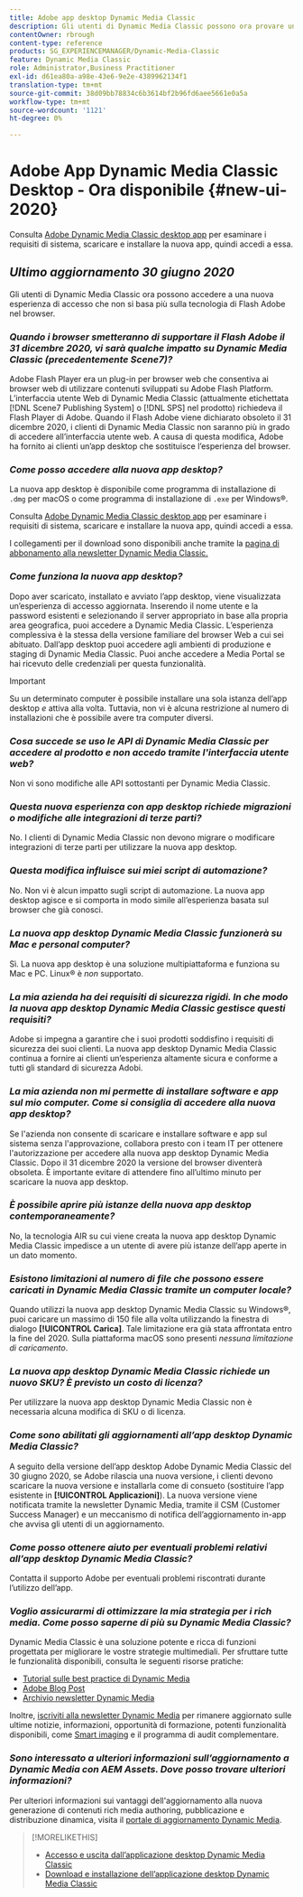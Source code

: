 ```yaml
---
title: Adobe app desktop Dynamic Media Classic
description: Gli utenti di Dynamic Media Classic possono ora provare un aggiornamento completo dell'interfaccia utente. L’esperienza offre un accesso aggiornato con collegamenti a risorse preziose, e questo aggiornamento non si basa più sulla tecnologia Adobe Flash nel browser.
contentOwner: rbrough
content-type: reference
products: SG_EXPERIENCEMANAGER/Dynamic-Media-Classic
feature: Dynamic Media Classic
role: Administrator,Business Practitioner
exl-id: d61ea80a-a98e-43e6-9e2e-4389962134f1
translation-type: tm+mt
source-git-commit: 38d09bb78834c6b3614bf2b96fd6aee5661e0a5a
workflow-type: tm+mt
source-wordcount: '1121'
ht-degree: 0%

---
```


# Adobe App Dynamic Media Classic Desktop - Ora disponibile {#new-ui-2020}

Consulta [Adobe Dynamic Media Classic desktop app](/help/dynamic-media-classic-desktop-app.md) per esaminare i requisiti di sistema, scaricare e installare la nuova app, quindi accedi a essa.

## _Ultimo aggiornamento 30 giugno 2020_

Gli utenti di Dynamic Media Classic ora possono accedere a una nuova esperienza di accesso che non si basa più sulla tecnologia di Flash Adobe nel browser.

### **_Quando i browser smetteranno di supportare il Flash Adobe il 31 dicembre 2020, vi sarà qualche impatto su Dynamic Media Classic (precedentemente Scene7)?_**

Adobe Flash Player era un plug-in per browser web che consentiva ai browser web di utilizzare contenuti sviluppati su Adobe Flash Platform. L’interfaccia utente Web di Dynamic Media Classic (attualmente etichettata [!DNL Scene7 Publishing System] o [!DNL SPS] nel prodotto) richiedeva il Flash Player di Adobe. Quando il Flash Adobe viene dichiarato obsoleto il 31 dicembre 2020, i clienti di Dynamic Media Classic non saranno più in grado di accedere all’interfaccia utente web. A causa di questa modifica, Adobe ha fornito ai clienti un’app desktop che sostituisce l’esperienza del browser.

### **_Come posso accedere alla nuova app desktop?_**

La nuova app desktop è disponibile come programma di installazione di `.dmg` per macOS o come programma di installazione di `.exe` per Windows®.

Consulta [Adobe Dynamic Media Classic desktop app](/help/dynamic-media-classic-desktop-app.md) per esaminare i requisiti di sistema, scaricare e installare la nuova app, quindi accedi a essa.

I collegamenti per il download sono disponibili anche tramite la [pagina di abbonamento alla newsletter Dynamic Media Classic.](https://www.adobe.com/subscription/dynamic-media-newsletter.html)

### **_Come funziona la nuova app desktop?_**

Dopo aver scaricato, installato e avviato l’app desktop, viene visualizzata un’esperienza di accesso aggiornata. Inserendo il nome utente e la password esistenti e selezionando il server appropriato in base alla propria area geografica, puoi accedere a Dynamic Media Classic. L’esperienza complessiva è la stessa della versione familiare del browser Web a cui sei abituato. Dall’app desktop puoi accedere agli ambienti di produzione e staging di Dynamic Media Classic. Puoi anche accedere a Media Portal se hai ricevuto delle credenziali per questa funzionalità.

>[!IMPORTANT]
>
>Su un determinato computer è possibile installare una sola istanza dell’app desktop *e* attiva alla volta. Tuttavia, non vi è alcuna restrizione al numero di installazioni che è possibile avere tra computer diversi.

### **_Cosa succede se uso le API di Dynamic Media Classic per accedere al prodotto e non accedo tramite l&#39;interfaccia utente web?_**

Non vi sono modifiche alle API sottostanti per Dynamic Media Classic.

### **_Questa nuova esperienza con app desktop richiede migrazioni o modifiche alle integrazioni di terze parti?_**

No. I clienti di Dynamic Media Classic non devono migrare o modificare integrazioni di terze parti per utilizzare la nuova app desktop.

### **_Questa modifica influisce sui miei script di automazione?_**

No. Non vi è alcun impatto sugli script di automazione. La nuova app desktop agisce e si comporta in modo simile all’esperienza basata sul browser che già conosci.

### **_La nuova app desktop Dynamic Media Classic funzionerà su Mac e personal computer?_**

Sì. La nuova app desktop è una soluzione multipiattaforma e funziona su Mac e PC. Linux® è *non* supportato.

### **_La mia azienda ha dei requisiti di sicurezza rigidi. In che modo la nuova app desktop Dynamic Media Classic gestisce questi requisiti?_**

Adobe si impegna a garantire che i suoi prodotti soddisfino i requisiti di sicurezza dei suoi clienti. La nuova app desktop Dynamic Media Classic continua a fornire ai clienti un’esperienza altamente sicura e conforme a tutti gli standard di sicurezza Adobi.

### **_La mia azienda non mi permette di installare software e app sul mio computer. Come si consiglia di accedere alla nuova app desktop?_**

Se l&#39;azienda non consente di scaricare e installare software e app sul sistema senza l&#39;approvazione, collabora presto con i team IT per ottenere l&#39;autorizzazione per accedere alla nuova app desktop Dynamic Media Classic. Dopo il 31 dicembre 2020 la versione del browser diventerà obsoleta. È importante evitare di attendere fino all’ultimo minuto per scaricare la nuova app desktop.

### **_È possibile aprire più istanze della nuova app desktop contemporaneamente?_**

No, la tecnologia AIR su cui viene creata la nuova app desktop Dynamic Media Classic impedisce a un utente di avere più istanze dell’app aperte in un dato momento.

### **_Esistono limitazioni al numero di file che possono essere caricati in Dynamic Media Classic tramite un computer locale?_**

Quando utilizzi la nuova app desktop Dynamic Media Classic su Windows®, puoi caricare un massimo di 150 file alla volta utilizzando la finestra di dialogo **[!UICONTROL Carica]**. Tale limitazione era già stata affrontata entro la fine del 2020. Sulla piattaforma macOS sono presenti *nessuna limitazione di caricamento*.

### **_La nuova app desktop Dynamic Media Classic richiede un nuovo SKU? È previsto un costo di licenza?_**

Per utilizzare la nuova app desktop Dynamic Media Classic non è necessaria alcuna modifica di SKU o di licenza.

### **_Come sono abilitati gli aggiornamenti all’app desktop Dynamic Media Classic?_**

A seguito della versione dell’app desktop Adobe Dynamic Media Classic del 30 giugno 2020, se Adobe rilascia una nuova versione, i clienti devono scaricare la nuova versione e installarla come di consueto (sostituire l’app esistente in **[!UICONTROL Applicazioni]**). La nuova versione viene notificata tramite la newsletter Dynamic Media, tramite il CSM (Customer Success Manager) e un meccanismo di notifica dell’aggiornamento in-app che avvisa gli utenti di un aggiornamento.

### **_Come posso ottenere aiuto per eventuali problemi relativi all’app desktop Dynamic Media Classic?_**

Contatta il supporto Adobe per eventuali problemi riscontrati durante l’utilizzo dell’app.

### **_Voglio assicurarmi di ottimizzare la mia strategia per i rich media. Come posso saperne di più su Dynamic Media Classic?_**

Dynamic Media Classic è una soluzione potente e ricca di funzioni progettata per migliorare le vostre strategie multimediali. Per sfruttare tutte le funzionalità disponibili, consulta le seguenti risorse pratiche:

* [Tutorial sulle best practice di Dynamic Media](https://experienceleague.adobe.com/docs/experience-manager-learn/dynamic-media-classic-tutorial/overview.html)
* [Adobe Blog Post](https://blog.adobe.com/)<!-- (https://blog.adobe.com/tag/dynamic-media/) -->
* [Archivio newsletter Dynamic Media](https://experienceleague.adobe.com/docs/dynamic-media-classic/using/dynamic-media-newsletter.html)

Inoltre, [iscriviti alla newsletter Dynamic Media](https://www.adobe.com/subscription/dynamic-media-newsletter.html) per rimanere aggiornato sulle ultime notizie, informazioni, opportunità di formazione, potenti funzionalità disponibili, come [Smart imaging](https://experienceleague.adobe.com/docs/experience-manager-65/assets/dynamic/imaging-faq.html#dynamic) e il programma di audit complementare.

### **_Sono interessato a ulteriori informazioni sull’aggiornamento a Dynamic Media con AEM Assets. Dove posso trovare ulteriori informazioni?_**

Per ulteriori informazioni sui vantaggi dell&#39;aggiornamento alla nuova generazione di contenuti rich media authoring, pubblicazione e distribuzione dinamica, visita il [portale di aggiornamento Dynamic Media](http://exploreadobe.com/dynamic-media-upgrade/).

>[!MORELIKETHIS]
>
>* [Accesso e uscita dall’applicazione desktop Dynamic Media Classic](/help/signing-out.md)
>* [Download e installazione dell’applicazione desktop Dynamic Media Classic](/help/dynamic-media-classic-desktop-app.md)



<!-- SAVE - OLD LINK TO BEST PRACTICES GUIDE IN PDF https://www.adobe.com/content/dam/www/us/en/marketing/experience-manager-assets/dynamic-media/adobe-dynamic-media-classic-best-practices-guide.pdf -->
